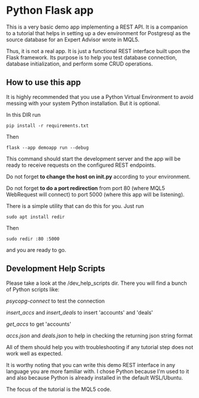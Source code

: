 # Python Flask app

This is a very basic demo app implementing a REST API. It is a companion to a tutorial that helps in setting up a dev environment for Postgresql as the source database for an Expert Advisor wrote in MQL5.

Thus, it is not a real app. It is just a functional REST interface built upon the Flask framework. Its purpose is to help you test database connection, database initialization, and perform some CRUD operations.

## How to use this app
It is highly recommended that you use a Python Virtual Environment to avoid messing with your system Python installation. But it is optional.

In this DIR run

```
pip install -r requirements.txt
```

Then

```
flask --app demoapp run --debug
```

This command should start the development server and the app will be ready to receive requests on the configured REST endpoints.

Do not forget **to change the host on __init__.py** according to your environment.

Do not forget **to do a port redirection** from port 80 (where MQL5 WebRequest will connect) to port 5000 (where this app will be listening).

There is a simple utility that can do this for you. Just run

```
sudo apt install redir
```

Then 

``` 
sudo redir :80 :5000
```

and you are ready to go.

## Development Help Scripts

Please take a look at the /dev_help_scripts dir. There you will find a bunch of Python scripts like:

*psycopg-connect* to test the connection

*insert_accs* and *insert_deals* to insert 'accounts' and 'deals'

*get_accs* to get 'accounts'

*accs.json* and *deals.json* to help in checking the returning json string format


All of them should help you with troubleshooting if any tutorial step does not work well as expected.

It is worthy noting that you can write this demo REST interface in any language you are more familiar with. I chose Python because I'm used to it and also because Python is already installed in the default WSL/Ubuntu.

The focus of the tutorial is the MQL5 code.
